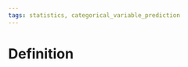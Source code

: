 ```yaml
---
tags: statistics, categorical_variable_prediction
---
```


# Definition



[^1]: [Categorical Data Analysis](zotero://open-pdf/library/items/JZKRKD5L?page=28)